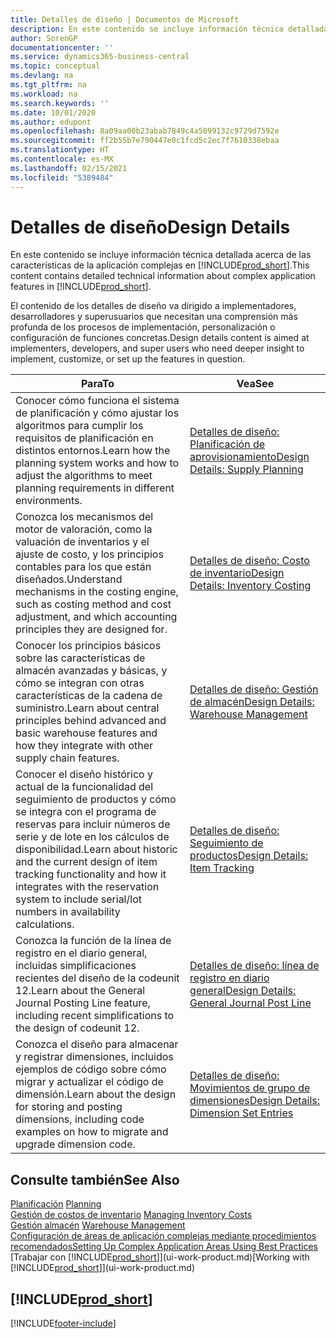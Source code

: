 ```yaml
---
title: Detalles de diseño | Documentos de Microsoft
description: En este contenido se incluye información técnica detallada acerca de las características de la aplicación complejas en Business Central
author: SorenGP
documentationcenter: ''
ms.service: dynamics365-business-central
ms.topic: conceptual
ms.devlang: na
ms.tgt_pltfrm: na
ms.workload: na
ms.search.keywords: ''
ms.date: 10/01/2020
ms.author: edupont
ms.openlocfilehash: 8a09aa00b23abab7849c4a5099132c9729d7592e
ms.sourcegitcommit: ff2b55b7e790447e0c1fcd5c2ec7f7610338ebaa
ms.translationtype: HT
ms.contentlocale: es-MX
ms.lasthandoff: 02/15/2021
ms.locfileid: "5389484"
---
```

# <a name="design-details"></a><span data-ttu-id="b1317-103">Detalles de diseño</span><span class="sxs-lookup"><span data-stu-id="b1317-103">Design Details</span></span>
<span data-ttu-id="b1317-104">En este contenido se incluye información técnica detallada acerca de las características de la aplicación complejas en [!INCLUDE[prod_short](includes/prod_short.md)].</span><span class="sxs-lookup"><span data-stu-id="b1317-104">This content contains detailed technical information about complex application features in [!INCLUDE[prod_short](includes/prod_short.md)].</span></span>  

 <span data-ttu-id="b1317-105">El contenido de los detalles de diseño va dirigido a implementadores, desarrolladores y superusuarios que necesitan una comprensión más profunda de los procesos de implementación, personalización o configuración de funciones concretas.</span><span class="sxs-lookup"><span data-stu-id="b1317-105">Design details content is aimed at implementers, developers, and super users who need deeper insight to implement, customize, or set up the features in question.</span></span>  

|<span data-ttu-id="b1317-106">**Para**</span><span class="sxs-lookup"><span data-stu-id="b1317-106">**To**</span></span>|<span data-ttu-id="b1317-107">**Vea**</span><span class="sxs-lookup"><span data-stu-id="b1317-107">**See**</span></span>|  
|------------|-------------|  
|<span data-ttu-id="b1317-108">Conocer cómo funciona el sistema de planificación y cómo ajustar los algoritmos para cumplir los requisitos de planificación en distintos entornos.</span><span class="sxs-lookup"><span data-stu-id="b1317-108">Learn how the planning system works and how to adjust the algorithms to meet planning requirements in different environments.</span></span>|[<span data-ttu-id="b1317-109">Detalles de diseño: Planificación de aprovisionamiento</span><span class="sxs-lookup"><span data-stu-id="b1317-109">Design Details: Supply Planning</span></span>](design-details-supply-planning.md)|  
|<span data-ttu-id="b1317-110">Conozca los mecanismos del motor de valoración, como la valuación de inventarios y el ajuste de costo, y los principios contables para los que están diseñados.</span><span class="sxs-lookup"><span data-stu-id="b1317-110">Understand mechanisms in the costing engine, such as costing method and cost adjustment, and which accounting principles they are designed for.</span></span>|[<span data-ttu-id="b1317-111">Detalles de diseño: Costo de inventario</span><span class="sxs-lookup"><span data-stu-id="b1317-111">Design Details: Inventory Costing</span></span>](design-details-inventory-costing.md)|  
|<span data-ttu-id="b1317-112">Conocer los principios básicos sobre las características de almacén avanzadas y básicas, y cómo se integran con otras características de la cadena de suministro.</span><span class="sxs-lookup"><span data-stu-id="b1317-112">Learn about central principles behind advanced and basic warehouse features and how they integrate with other supply chain features.</span></span>|[<span data-ttu-id="b1317-113">Detalles de diseño: Gestión de almacén</span><span class="sxs-lookup"><span data-stu-id="b1317-113">Design Details: Warehouse Management</span></span>](design-details-warehouse-management.md)|  
|<span data-ttu-id="b1317-114">Conocer el diseño histórico y actual de la funcionalidad del seguimiento de productos y cómo se integra con el programa de reservas para incluir números de serie y de lote en los cálculos de disponibilidad.</span><span class="sxs-lookup"><span data-stu-id="b1317-114">Learn about historic and the current design of item tracking functionality and how it integrates with the reservation system to include serial/lot numbers in availability calculations.</span></span>|[<span data-ttu-id="b1317-115">Detalles de diseño: Seguimiento de productos</span><span class="sxs-lookup"><span data-stu-id="b1317-115">Design Details: Item Tracking</span></span>](design-details-item-tracking.md)|  
|<span data-ttu-id="b1317-116">Conozca la función de la línea de registro en el diario general, incluidas simplificaciones recientes del diseño de la codeunit 12.</span><span class="sxs-lookup"><span data-stu-id="b1317-116">Learn about the General Journal Posting Line feature, including recent simplifications to the design of codeunit 12.</span></span>|[<span data-ttu-id="b1317-117">Detalles de diseño: línea de registro en diario general</span><span class="sxs-lookup"><span data-stu-id="b1317-117">Design Details: General Journal Post Line</span></span>](design-details-general-journal-post-line.md)|
|<span data-ttu-id="b1317-118">Conozca el diseño para almacenar y registrar dimensiones, incluidos ejemplos de código sobre cómo migrar y actualizar el código de dimensión.</span><span class="sxs-lookup"><span data-stu-id="b1317-118">Learn about the design for storing and posting dimensions, including code examples on how to migrate and upgrade dimension code.</span></span>|[<span data-ttu-id="b1317-119">Detalles de diseño: Movimientos de grupo de dimensiones</span><span class="sxs-lookup"><span data-stu-id="b1317-119">Design Details: Dimension Set Entries</span></span>](design-details-dimension-set-entries.md)| 

## <a name="see-also"></a><span data-ttu-id="b1317-120">Consulte también</span><span class="sxs-lookup"><span data-stu-id="b1317-120">See Also</span></span>  
 <span data-ttu-id="b1317-121">[Planificación](production-planning.md) </span><span class="sxs-lookup"><span data-stu-id="b1317-121">[Planning](production-planning.md) </span></span>  
 <span data-ttu-id="b1317-122">[Gestión de costos de inventario](finance-manage-inventory-costs.md) </span><span class="sxs-lookup"><span data-stu-id="b1317-122">[Managing Inventory Costs](finance-manage-inventory-costs.md) </span></span>  
 <span data-ttu-id="b1317-123">[Gestión almacén](warehouse-manage-warehouse.md) </span><span class="sxs-lookup"><span data-stu-id="b1317-123">[Warehouse Management](warehouse-manage-warehouse.md) </span></span>  
 [<span data-ttu-id="b1317-124">Configuración de áreas de aplicación complejas mediante procedimientos recomendados</span><span class="sxs-lookup"><span data-stu-id="b1317-124">Setting Up Complex Application Areas Using Best Practices</span></span>](set-up-complex-application-areas-using-best-practices.md)  
 <span data-ttu-id="b1317-125">[Trabajar con [!INCLUDE[prod_short](includes/prod_short.md)]](ui-work-product.md)</span><span class="sxs-lookup"><span data-stu-id="b1317-125">[Working with [!INCLUDE[prod_short](includes/prod_short.md)]](ui-work-product.md)</span></span>

 ## [!INCLUDE[prod_short](includes/free_trial_md.md)]  


[!INCLUDE[footer-include](includes/footer-banner.md)]